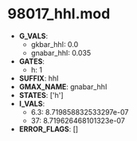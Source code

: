 # 98017_hhI.mod

- **G_VALS**:
  - gkbar_hhI: 0.0
  - gnabar_hhI: 0.035
- **GATES**:
  - h: 1
- **SUFFIX**: hhI
- **GMAX_NAME**: gnabar_hhI
- **STATES**: ['h']
- **I_VALS**:
  - 6.3: 8.719858832533297e-07
  - 37: 8.719626468101323e-07
- **ERROR_FLAGS**: []
